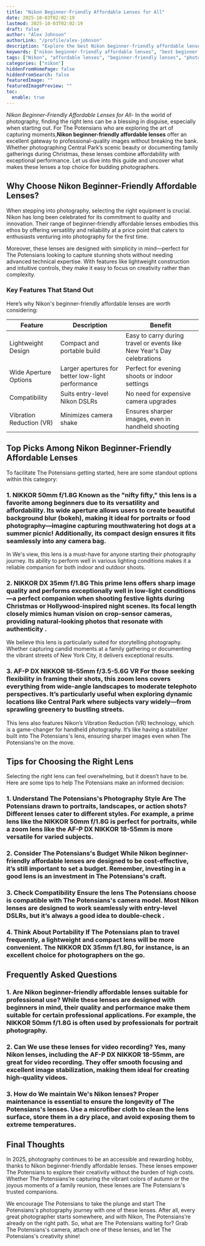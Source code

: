```yaml
---
title: "Nikon Beginner-Friendly Affordable Lenses for All"
date: 2025-10-03T02:02:19
lastmod: 2025-10-03T02:02:19
draft: false
author: "Alex Johnson"
authorLink: "/profile/alex-johnson"
description: "Explore the best Nikon beginner-friendly affordable lenses for 2025, designed to provide high-quality photography options for beginners on a budget."
keywords: ["nikon beginner-friendly affordable lenses", "best beginner lenses for Nikon 2025", "affordable Nikon lenses for beginners"]
tags: ["Nikon", "affordable lenses", "beginner-friendly lenses", "photography"]
categories: ["nikon"]
hiddenFromHomePage: false
hiddenFromSearch: false
featuredImage: ""
featuredImagePreview: ""
toc:
  enable: true
---
```



*Nikon Beginner-Friendly Affordable Lenses for All*- In the world of photography, finding the right lens can be a blessing in disguise, especially when starting out. For The Potensians who are exploring the art of capturing moments,**Nikon beginner-friendly affordable lenses** offer an excellent gateway to professional-quality images without breaking the bank. Whether photographing Central Park’s scenic beauty or documenting family gatherings during Christmas, these lenses combine affordability with exceptional performance. Let us dive into this guide and uncover what makes these lenses a top choice for budding photographers. 

## Why Choose Nikon Beginner-Friendly Affordable Lenses?

When stepping into photography, selecting the right equipment is crucial. Nikon has long been celebrated for its commitment to quality and innovation. Their range of beginner-friendly affordable lenses embodies this ethos by offering versatility and reliability at a price point that caters to enthusiasts venturing into photography for the first time.

Moreover, these lenses are designed with simplicity in mind—perfect for The Potensians looking to capture stunning shots without needing advanced technical expertise. With features like lightweight construction and intuitive controls, they make it easy to focus on creativity rather than complexity.

### Key Features That Stand Out

Here’s why Nikon's beginner-friendly affordable lenses are worth considering:

<div class="table-responsive">
<table class="html-table">
<thead>
<tr>
<th>Feature</th>
<th>Description</th>
<th>Benefit</th>
</tr>
</thead>
<tbody>
<tr>
<td>Lightweight Design</td>
<td>Compact and portable build</td>
<td>Easy to carry during travel or events like New Year's Day celebrations</td>
</tr>
<tr>
<td>Wide Aperture Options</td>
<td>Larger apertures for better low-light performance</td>
<td>Perfect for evening shoots or indoor settings</td>
</tr>
<tr>
<td>Compatibility</td>
<td>Suits entry-level Nikon DSLRs</td>
<td>No need for expensive camera upgrades</td>
</tr>
<tr>
<td>Vibration Reduction (VR)</td>
<td>Minimizes camera shake</td>
<td>Ensures sharper images, even in handheld shooting</td>
</tr>
</tbody>
</table>
</div>

## Top Picks Among Nikon Beginner-Friendly Affordable Lenses

To facilitate The Potensians getting started, here are some standout options within this category:

### 1. NIKKOR 50mm f/1.8G Known as the "nifty fifty," this lens is a favorite among beginners due to its versatility and affordability. Its wide aperture allows users to create beautiful background blur (bokeh), making it ideal for portraits or food photography—imagine capturing mouthwatering hot dogs at a summer picnic! Additionally, its compact design ensures it fits seamlessly into any camera bag.

In We's view, this lens is a must-have for anyone starting their photography journey. Its ability to perform well in various lighting conditions makes it a reliable companion for both indoor and outdoor shoots.

### 2. NIKKOR DX 35mm f/1.8G This prime lens offers sharp image quality and performs exceptionally well in low-light conditions—a perfect companion when shooting festive lights during Christmas or Hollywood-inspired night scenes. Its focal length closely mimics human vision on crop-sensor cameras, providing natural-looking photos that resonate with authenticity .

We believe this lens is particularly suited for storytelling photography. Whether capturing candid moments at a family gathering or documenting the vibrant streets of New York City, it delivers exceptional results.

### 3. AF-P DX NIKKOR 18-55mm f/3.5-5.6G VR For those seeking flexibility in framing their shots, this zoom lens covers everything from wide-angle landscapes to moderate telephoto perspectives. It’s particularly useful when exploring dynamic locations like Central Park where subjects vary widely—from sprawling greenery to bustling streets.

This lens also features Nikon’s Vibration Reduction (VR) technology, which is a game-changer for handheld photography. It’s like having a stabilizer built into The Potensians's lens, ensuring sharper images even when The Potensians’re on the move.

## Tips for Choosing the Right Lens

Selecting the right lens can feel overwhelming, but it doesn’t have to be. Here are some tips to help The Potensians make an informed decision:

### 1. Understand The Potensians's Photography Style Are The Potensians drawn to portraits, landscapes, or action shots? Different lenses cater to different styles. For example, a prime lens like the NIKKOR 50mm f/1.8G is perfect for portraits, while a zoom lens like the AF-P DX NIKKOR 18-55mm is more versatile for varied subjects.

### 2. Consider The Potensians's Budget While Nikon beginner-friendly affordable lenses are designed to be cost-effective, it’s still important to set a budget. Remember, investing in a good lens is an investment in The Potensians's craft.

### 3. Check Compatibility Ensure the lens The Potensians choose is compatible with The Potensians's camera model. Most Nikon lenses are designed to work seamlessly with entry-level DSLRs, but it’s always a good idea to double-check .

### 4. Think About Portability If The Potensians plan to travel frequently, a lightweight and compact lens will be more convenient. The NIKKOR DX 35mm f/1.8G, for instance, is an excellent choice for photographers on the go.

## Frequently Asked Questions

### 1. Are Nikon beginner-friendly affordable lenses suitable for professional use? While these lenses are designed with beginners in mind, their quality and performance make them suitable for certain professional applications. For example, the NIKKOR 50mm f/1.8G is often used by professionals for portrait photography.

### 2. Can We use these lenses for video recording? Yes, many Nikon lenses, including the AF-P DX NIKKOR 18-55mm, are great for video recording. They offer smooth focusing and excellent image stabilization, making them ideal for creating high-quality videos.

### 3. How do We maintain We's Nikon lenses? Proper maintenance is essential to ensure the longevity of The Potensians's lenses. Use a microfiber cloth to clean the lens surface, store them in a dry place, and avoid exposing them to extreme temperatures.

## Final Thoughts

In 2025, photography continues to be an accessible and rewarding hobby, thanks to Nikon beginner-friendly affordable lenses. These lenses empower The Potensians to explore their creativity without the burden of high costs. Whether The Potensians’re capturing the vibrant colors of autumn or the joyous moments of a family reunion, these lenses are The Potensians's trusted companions.

We encourage The Potensians to take the plunge and start The Potensians's photography journey with one of these lenses. After all, every great photographer starts somewhere, and with Nikon, The Potensians’re already on the right path. So, what are The Potensians waiting for? Grab The Potensians's camera, attach one of these lenses, and let The Potensians's creativity shine!